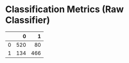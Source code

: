 # Classification Metrics (Raw Classifier)

|    |   0 |   1 |
|---:|----:|----:|
|  0 | 520 |  80 |
|  1 | 134 | 466 |

